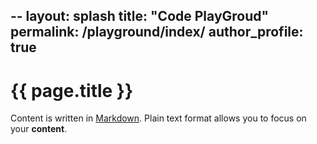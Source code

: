 --
layout: splash
title: "Code PlayGroud"
permalink: /playground/index/
author_profile: true
---

# {{ page.title }}


Content is written in [Markdown](https://learnxinyminutes.com/docs/markdown/).
Plain text format allows you to focus on your **content**.




<!--
You can use HTML elements in Markdown, such as the comment element, and they won't
be affected by a markdown parser. However, if you create an HTML element in your
markdown file, you cannot use markdown syntax within that element's contents.
-->